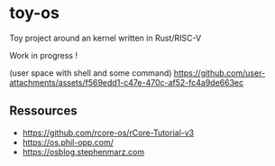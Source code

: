 # toy-os
Toy project around an kernel written in Rust/RISC-V

Work in progress !

(user space with shell and some command)
https://github.com/user-attachments/assets/f569edd1-c47e-470c-af52-fc4a9de663ec

## Ressources
- https://github.com/rcore-os/rCore-Tutorial-v3
- https://os.phil-opp.com/
- https://osblog.stephenmarz.com
